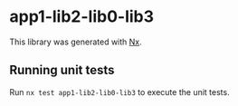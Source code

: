 # app1-lib2-lib0-lib3

This library was generated with [Nx](https://nx.dev).

## Running unit tests

Run `nx test app1-lib2-lib0-lib3` to execute the unit tests.
